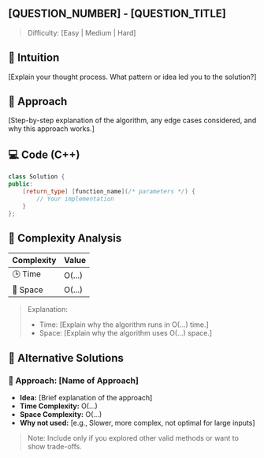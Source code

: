 ## [QUESTION_NUMBER] - [QUESTION_TITLE]

> Difficulty: [Easy | Medium | Hard]

## 🧠 Intuition

[Explain your thought process. What pattern or idea led you to the solution?]


## 📝 Approach

[Step-by-step explanation of the algorithm, any edge cases considered, and why this approach works.]


## 💻 Code (C++)

```cpp
class Solution {
public:
    [return_type] [function_name](/* parameters */) {
        // Your implementation
    }
};
```
## 🧮 Complexity Analysis

| Complexity | Value |
|------------|-------|
| 🕒 Time     | O(...) |
| 💾 Space    | O(...) |

> Explanation:
> - Time: [Explain why the algorithm runs in O(...) time.]
> - Space: [Explain why the algorithm uses O(...) space.]

## 🔁 Alternative Solutions

### 🔹 Approach: [Name of Approach]
- **Idea:** [Brief explanation of the approach]
- **Time Complexity:** O(...)
- **Space Complexity:** O(...)
- **Why not used:** [e.g., Slower, more complex, not optimal for large inputs]

> Note: Include only if you explored other valid methods or want to show trade-offs.
